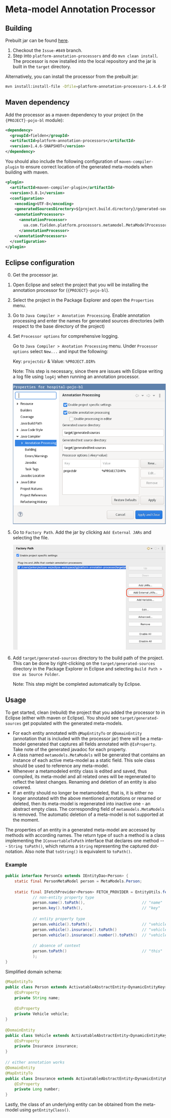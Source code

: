 # Meta-model Annotation Processor

## Building
Prebuilt jar can be found [here](https://github.com/homedirectory/semantic-analysis/blob/master/processor/platform-annotation-processors-1.4.6-SNAPSHOT.jar).

1. Checkout the `Issue-#849` branch.
2. Step into `platform-annotation-processors` and do `mvn clean install`. The processor is now installed into the local repository and the jar is built in the `target` directory.

Alternatively, you can install the processor from the prebuilt jar:

```bash
mvn install:install-file -Dfile=platform-annotation-processors-1.4.6-SNAPSHOT.jar -DgroupId=fielden -DartifactId=platform-annotation-processors -Dversion=1.4.6-SNAPSHOT -Dpackaging=jar
```

## Maven dependency
Add the processor as a maven dependency to your project (in the `{PROJECT}-pojo-bl` module):

```xml
<dependency>
  <groupId>fielden</groupId>
  <artifactId>platform-annotation-processors</artifactId>
  <version>1.4.6-SNAPSHOT</version>
</dependency>
```

You should also include the following configuration of `maven-compiler-plugin` to ensure correct location of the generated meta-models when building with maven.

```xml
<plugin>
  <artifactId>maven-compiler-plugin</artifactId>
  <version>3.8.1</version>
  <configuration>
    <encoding>UTF-8</encoding>
    <generatedSourcesDirectory>${project.build.directory}/generated-sources/</generatedSourcesDirectory>
    <annotationProcessors>
      <annotationProcessor>
        ua.com.fielden.platform.processors.metamodel.MetaModelProcessor
      </annotationProcessor>
    </annotationProcessors>
  </configuration>
</plugin>
```


## Eclipse configuration
0. Get the processor jar.

1. Open Eclipse and select the project that you will be installing the annotation processor for (`{PROJECT}-pojo-bl`).

2. Select the project in the Package Explorer and open the `Properties` menu.

3. Go to `Java Compiler > Annotation Processing`. Enable annotation processing and enter the names for generated sources directories (with respect to the base directory of the project)

4. Set `Processor options` for comprehensive logging.

    Go to `Java Compiler > Anotation Processing` menu. Under `Processor options` select `New...` and input the following:
  
    Key: `projectdir` & Value: `%PROJECT.DIR%`
    
    Note: This step is necessary, since there are issues with Eclipse writing a log file using `log4j` when running an annotation processor. 


    ![annotation-processing](images/project-properties.png)

5. Go to `Factory Path`. Add the jar by clicking `Add External JARs` and selecting the file.

    ![factory-path](images/factory-path.png)

6. Add `target/generated-sources` directory to the build path of the project. This can be done by right-clicking on the `target/generated-sources` directory in the Package Explorer in Eclipse and selecting `Build Path > Use as Source Folder`.

    Note: This step might be completed automatically by Eclipse.


## Usage
To get started, clean (rebuild) the project that you added the processor to in Eclipse (either with maven or Eclipse). You should see `target/generated-sources` get populated with the generated meta-models.

* For each entity annotated with `@MapEntityTo` or `@DomainEntity` (annotation that is included with the processor jar) there will be a meta-model generated that captures all fields annotated with `@IsProperty`. Take note of the generated javadoc for each property.
* A class named `metamodels.MetaModels` will be generated that contains an instance of each active meta-model as a static field. This sole class should be used to reference any meta-model.
* Whenever a metamodeled entity class is edited and saved, thus compiled, its meta-model and all related ones will be regenerated to reflect the latest changes. Renaming and deletion of an entity is also covered.
* If an entity should no longer be metamodeled, that is, it is either no longer annotated with the above mentioned annotations or renamed or deleted, then its meta-model is regenerated into inactive one - an abstract empty class. The corresponding field of `metamodels.MetaModels` is removed. The automatic deletion of a meta-model is not supported at the moment.

The properties of an entity in a generated meta-model are accessed by methods with according names. The return type of such a method is a class implementing the `IConvertableToPath` interface that declares one method --- `String toPath()`, which returns a `String` representing the captured dot-notation. Also note that `toString()` is equivalent to `toPath()`.

### Example
```java
public interface PersonCo extends IEntityDao<Person> {
    static final PersonMetaModel person = MetaModels.Person;
    
    static final IFetchProvider<Person> FETCH_PROVIDER = EntityUtils.fetch(Person.class).with(
            // non-entity property type
            person.name().toPath(),                         // "name"
            person.key().toPath(),                          // "key"

            // entity property type
            person.vehicle().toPath(),                      // "vehicle"
            person.vehicle().insurance().toPath()           // "vehicle.insurance"
            person.vehicle().insurance().number().toPath()  // "vehicle.insurance.number"

            // absence of context
            person.toPath()                                 // "this"
            );
}
```

Simplified domain schema:
```java
@MapEntityTo
public class Person extends ActivatableAbstractEntity<DynamicEntityKey> {
    @IsProperty
    private String name;

    @IsProperty
    private Vehicle vehicle;
}

@DomainEntity
public class Vehicle extends ActivatableAbstractEntity<DynamicEntityKey> {
    @IsProperty
    private Insurance insurance;
}

// either annotation works
@DomainEntity
@MapEntityTo
public class Insurance extends ActivatableAbstractEntity<DynamicEntityKey> {
    @IsProperty
    private Long number;
}
```

Lastly, the class of an underlying entity can be obtained from the meta-model using `getEntityClass()`.


